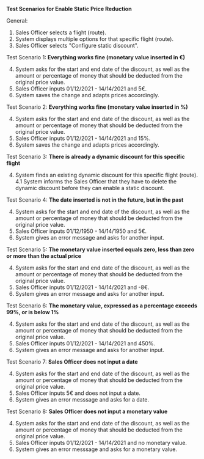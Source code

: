 **Test Scenarios for Enable Static Price Reduction**

General:

1. Sales Officer selects a flight (route).
2. System displays multiple options for that specific flight (route).
3. Sales Officer selects "Configure static discount".


Test Scenario 1: **Everything works fine (monetary value inserted in €)**

4. System asks for the start and end date of the discount, as well as the amount or percentage of money that should be deducted from the original price value.
5. Sales Officer inputs 01/12/2021 - 14/14/2021 and 5€.
6. System saves the change and adapts prices accordingly.


Test Scenario 2: **Everything works fine (monetary value inserted in %)**

4. System asks for the start and end date of the discount, as well as the amount or percentage of money that should be deducted from the original price value.
5. Sales Officer inputs 01/12/2021 - 14/14/2021 and 15%.
6. System saves the change and adapts prices accordingly.


Test Scenario 3: **There is already a dynamic discount for this specific flight**

4. System finds an existing dynamic discount for this specific flight (route).
4.1 System informs the Sales Officer that they have to delete the dynamic discount before they can enable a static discount.


Test Scenario 4: **The date inserted is not in the future, but in the past**

4. System asks for the start and end date of the discount, as well as the amount or percentage of money that should be deducted from the original price value.
5. Sales Officer inputs 01/12/1950 - 14/14/1950 and 5€.
6. System gives an error message and asks for another input.


Test Scenario 5: **The monetary value inserted equals zero, less than zero or more than the actual price**

4. System asks for the start and end date of the discount, as well as the amount or percentage of money that should be deducted from the original price value.
5. Sales Officer inputs 01/12/2021 - 14/14/2021 and -8€.
6. System gives an error message and asks for another input.


Test Scenario 6: **The monetary value, expressed as a percentage exceeds 99%, or is below 1%**

4. System asks for the start and end date of the discount, as well as the amount or percentage of money that should be deducted from the original price value.
5. Sales Officer inputs 01/12/2021 - 14/14/2021 and 450%.
6. System gives an error message and asks for another input.


Test Scenario 7: **Sales Officer does not input a date**

4. System asks for the start and end date of the discount, as well as the amount or percentage of money that should be deducted from the original price value.
5. Sales Officer inputs 5€ and does not input a date.
6. System gives an error messsage and asks for a date.


Test Scenario 8: **Sales Officer does not input a monetary value**

4. System asks for the start and end date of the discount, as well as the amount or percentage of money that should be deducted from the original price value.
5. Sales Officer inputs 01/12/2021 - 14/14/2021 and no monetary value.
6. System gives an error messsage and asks for a monetary value.
